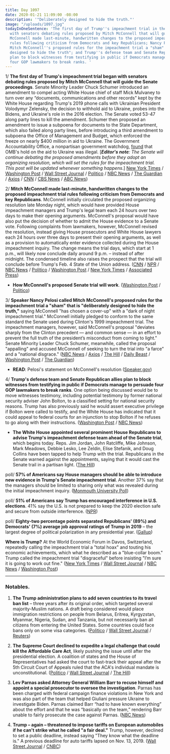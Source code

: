 ```yaml
---
title: Day 1097
date: 2020-01-21 11:09:00 -08:00
description: '"Deliberately designed to hide the truth."'
image: "/uploads/1097.jpg"
todayInOneSentence: 'The first day of Trump''s impeachment trial in the Senate began
  with senators debating rules proposed by Mitch McConnell that will guide the proceedings;
  McConnell made last-minute, handwritten changes to the proposed impeachment trial
  rules following criticism from Democrats and key Republicans; Nancy Pelosi called
  Mitch McConnell''s proposed rules for the impeachment trial a "sham" that is "deliberately
  designed to hide the truth"; and Trump''s defense team and Senate Republican allies
  plan to block witnesses from testifying in public if Democrats manage to persuade
  four GOP lawmakers to break ranks. '
---
```


1/ **The first day of Trump's impeachment trial began with senators debating rules proposed by Mitch McConnell that will guide the Senate proceedings**. Senate Minority Leader Chuck Schumer introduced an amendment to compel acting White House chief of staff Mick Mulvaney to turn over any “documents, communications and other records” kept by the White House regarding Trump's 2019 phone calls with Ukrainian President Volodymyr Zelensky, the decision to withhold aid to Ukraine, probes into the Bidens, and Ukraine's role in the 2016 election. The Senate voted 53-47 along party lines to kill the amendment. Schumer then proposed an amendment to issue a subpoena for documents to the State Department, which also failed along party lines, before introducing a third amendment to subpoena the Office of Management and Budget, which enforced the freeze on nearly $400 million in aid to Ukraine. The Government Accountability Office, a nonpartisan government watchdog, [found](https://whatthefuckjusthappenedtoday.com/2020/01/16/day-1092/#4-the-trump-administration-violated) that OMB's hold on the aid to Ukraine was illegal. \[***Editor's note**: The Senate will continue debating the proposed amendments before they adopt an organizing resolution, which will set the rules for the impeachment trial. This post will be updated whenever something happens*.\] [New York Times](https://www.nytimes.com/2020/01/21/us/politics/trump-impeachment-trial-day-1.html) / [Washington Post](https://www.washingtonpost.com/politics/impeachment-trial-live-updates/2020/01/21/a52d9a74-3c3c-11ea-b90d-5652806c3b3a_story.html) / [Wall Street Journal](https://www.wsj.com/livecoverage/trump-impeachment-trial) / [Politico](https://www.politico.com/news/2020/01/21/mcconnell-schumer-senate-impeachment-trial-101372) / [NBC News](https://www.nbcnews.com/politics/trump-impeachment-inquiry/live-blog/live-trump-impeachment-senate-trial-coverage-n1119061) / [The Guardian](https://www.theguardian.com/us-news/live/2020/jan/21/trump-impeachment-senate-democrats-us-politics-live) / [Axios](https://www.axios.com/trump-impeachment-trial-live-updates-175149a5-67a5-4911-ae35-23662025f235.html) / [CNN](https://manage.siteleaf.com/sites/59695a700b88061e218224ce/collections/posts/new) / [CBS News](https://www.cbsnews.com/live-updates/trump-impeachment-trial-senate-proceedings-set-to-begin-as-rules-come-into-focus-2019-01-21/) / [ABC News](https://abcnews.go.com/Politics/trump-impeachment-trial-live-updates-senate-rejects-democrats/story?id=68410003))

2/ **Mitch McConnell made last-minute, handwritten changes to the proposed impeachment trial rules following criticism from Democrats and key Republicans**. McConnell initially circulated the proposed organizing resolution late Monday night, which would have provided House impeachment managers and Trump's legal team each 24 hours over two days to make their opening arguments. McConnell's proposal would have also put the decision of whether to admit the House evidence to a Senate vote. Following complaints from lawmakers, however, McConnell revised the resolution, instead giving House prosecutors and White House lawyers each 24 hours over three days to present their opening arguments, as well as a provision to automatically enter evidence collected during the House impeachment inquiry. The change means the trial days, which start at 1 p.m., will likely now conclude daily around 9 p.m. – instead of after midnight. The condensed timeline also raises the prospect that the trial will conclude before Trump's Feb. 4 State of the Union address. ([CNN](https://www.cnn.com/2020/01/20/politics/senate-organizing-resolution-released/index.html) / [NPR](https://www.npr.org/2020/01/20/798007597/read-mcconnell-lays-out-plan-for-senate-impeachment-trial-procedure) / [NBC News](https://www.nbcnews.com/politics/trump-impeachment-inquiry/mcconnell-makes-last-minute-changes-trump-impeachment-trial-rules-n1119511) / [Politico](https://www.politico.com/news/2020/01/20/senate-republicans-plan-speedy-trump-trial-101262) / [Washington Post](https://www.washingtonpost.com/politics/in-impeachment-brief-white-house-to-urge-swift-senate-acquittal-of-trump/2020/01/20/76283aac-3b8f-11ea-8872-5df698785a4e_story.html) / [New York Times](https://www.nytimes.com/2020/01/20/us/politics/mcconnell-pushes-to-speed-impeachment-trial-as-trump-requests-swift-acquittal.html) / [Associated Press](https://apnews.com/2cb8c0b71160268b52a90335e0e5ce47))

* **How McConnell's proposed Senate trial will work**. ([Washington Post](https://www.washingtonpost.com/politics/2020/01/21/how-mitch-mcconnells-proposed-senate-trial-will-work/) / [Politico](https://www.politico.com/news/2020/01/14/trump-senate-impeachment-trial-process-how-the-rules-work-098226))

3/ **Speaker Nancy Pelosi called Mitch McConnell's proposed rules for the impeachment trial a "sham" that is "deliberately designed to hide the truth,"** saying McConnell "has chosen a cover-up" with a "dark of night impeachment trial." McConnell initially pledged to conform to the same standard the Senate used during Clinton's 1999 impeachment trial. The impeachment managers, however, said McConnell's proposal "deviates sharply from the Clinton precedent — and common sense — in an effort to prevent the full truth of the president’s misconduct from coming to light." Senate Minority Leader Chuck Schumer, meanwhile, called the proposal "appalling" and accused McConnell of seeking to turn the trial into "a farce" and a "national disgrace." ([NBC News](https://www.nbcnews.com/politics/trump-impeachment-inquiry/appalling-national-disgrace-designed-hide-truth-democrats-blast-mcconnell-s-n1119026) / [Axios](https://www.axios.com/pelosi-impeachment-mcconnell-cover-up-f4cc5dbc-a37f-4bd4-a61e-b65dcc329ae5.html) / [The Hill](https://thehill.com/homenews/house/479174-pelosi-rips-mcconnell-over-sham-impeachment-resolution-designed-to-hide-the) / [Daily Beast](https://www.thedailybeast.com/pelosi-mcconnell-lied-about-impeachment-trial-rules-for-trump) / [Washington Post](https://www.washingtonpost.com/opinions/2020/01/21/big-tell-trumps-own-legal-brief-exposes-mcconnells-coverup/) / [The Guardian](https://www.theguardian.com/us-news/2020/jan/21/democrats-trump-impeachment-trial-rules))

* **READ**: Pelosi's statement on McConnell's resolution ([Speaker.gov](https://www.speaker.gov/newsroom/12120))

4/ **Trump's defense team and Senate Republican allies plan to block witnesses from testifying in public if Democrats manage to persuade four GOP lawmakers to break ranks**. One option being discussed would be to move witnesses testimony, including potential testimony by former national security adviser John Bolton, to a classified setting for national security reasons. Trump has also previously said he would assert executive privilege if Bolton were called to testify, and the White House has indicated that it could appeal to federal courts for an injunction to stop Bolton if he refuses to go along with their instructions. ([Washington Post](https://www.washingtonpost.com/politics/trumps-lawyers-senate-gop-allies-work-privately-to-ensure-bolton-does-not-testify-publicly/2020/01/20/cbc67ef0-3bae-11ea-8872-5df698785a4e_story.html) / [NBC News](https://www.nbcnews.com/politics/trump-impeachment-inquiry/white-house-may-assert-executive-privilege-block-bolton-testimony-republicans-n1119436))

* **The White House appointed several prominent House Republicans to advise Trump's impeachment defense team ahead of the Senate trial**, which begins today. Reps. Jim Jordan, John Ratcliffe, Mike Johnson, Mark Meadows, Debbie Lesko, Lee Zeldin, Elise Stefanik, and Doug Collins have been tapped to help Trump with the trial. Republicans in the Senate warned against the appointments, saying that it would cast the Senate trail in a partisan light. ([The Hill](https://thehill.com/homenews/administration/479079-white-house-appoints-gop-house-members-to-impeachment-defense-team))

poll/ **57% of Americans say House managers should be able to introduce new evidence in Trump's Senate impeachment trial**. Another 37% say that the managers should be limited to sharing only what was revealed during the initial impeachment inquiry. ([Monmouth University Poll](https://www.monmouth.edu/polling-institute/reports/monmouthpoll_us_012120/))

poll/ **51% of Americans say Trump has encouraged interference in U.S. elections**. 41% say the U.S. is not prepared to keep the 2020 election safe and secure from outside interference. ([NPR](https://www.npr.org/2020/01/21/797101409/npr-poll-majority-of-americans-believe-trump-encourages-election-interference))

poll/ **Eighty-two percentage points separated Republicans' (89%) and Democrats' (7%) average job approval ratings of Trump in 2019** – the largest degree of political polarization in any presidential year. ([Gallup](https://news.gallup.com/poll/283910/trump-third-year-sets-new-standard-party-polarization.aspx))

**Where is Trump?** At the World Economic Forum in Davos, Switzerland, repeatedly calling the impeachment trial a "total hoax" and touting his economic achievements, which what he described as a "blue-collar boom." Trump called the impeachment trial "disgraceful" before insisting "I’m sure it is going to work out fine."  ([New York Times](https://www.nytimes.com/2020/01/21/business/trump-davos.html) / [Wall Street Journal](https://www.wsj.com/articles/trump-lauds-u-s-economy-as-he-opens-world-economic-forum-11579608829) / [NBC News](https://www.nbcnews.com/politics/white-house/trump-calls-impeachment-trial-long-running-hoax-davos-summit-n1118991) / [Washington Post](https://www.washingtonpost.com/world/trump-takes-a-victory-lap-at-davos-crowing-about-the-us-economy-and-ignoring-impeachment/2020/01/21/6f414792-3c2f-11ea-baca-eb7ace0a3455_story.html))

---

### Notables.

1. **The Trump administration plans to add seven countries to its travel ban list** – three years after its original order, which targeted several majority-Muslim nations. A draft being considered would place immigration restrictions on people from Belarus, Eritrea, Kyrgyzstan, Myanmar, Nigeria, Sudan, and Tanzania, but not necessarily ban all citizens from entering the United States. Some countries could face bans only on some visa categories. ([Politico](https://www.politico.com/news/2020/01/21/donald-trump-travel-ban-expansion-101581) / [Wall Street Journal](https://www.wsj.com/articles/trump-administration-plans-to-add-seven-countries-to-travel-ban-list-11579638341) / [Reuters](https://www.reuters.com/article/us-usa-immigration-ban/trump-administration-plans-to-add-nigeria-and-six-other-nations-to-travel-ban-list-reports-idUSKBN1ZK2N6))

2. **The Supreme Court declined to expedite a legal challenge that could kill the Affordable Care Act**, likely pushing the issue until after the presidential election. A coalition of states and the House of Representatives had asked the court to fast-track their appeal after the 5th Circuit Court of Appeals ruled that the ACA's individual mandate is unconstitutional. ([Politico](https://www.politico.com/news/2020/01/21/supreme-court-wont-review-obamacare-lawsuit-before-the-election-101356) / [Wall Street Journal](https://www.wsj.com/articles/supreme-court-declines-to-fast-track-appeals-on-affordable-care-act-11579617712) / [The Hill](https://thehill.com/policy/healthcare/479116-supreme-court-denies-blue-states-effort-to-expedite-obamacare-challenge))

3. **Lev Parnas asked Attorney General William Barr to recuse himself and appoint a special prosecutor to oversee the investigation**. Parnas has been charged with federal campaign finance violations in New York and was also part of the team that helped Giuliani pressure Ukraine to investigate Biden. Parnas claimed Barr “had to have known everything” about the effort and that he was “basically on the team,” rendering Barr unable to fairly prosecute the case against Parnas. ([NBC News](https://www.nbcnews.com/politics/justice-department/giuliani-associate-lev-parnas-asks-ag-barr-recuse-himself-case-n1118916))

4. **Trump – again – threatened to impose tariffs on European automobiles if he can't strike what he called "a fair deal."** Trump, however, declined to set a public deadline, instead saying "They know what the deadline is." A previous deadline for auto tariffs lapsed on Nov. 13, 2019. ([Wall Street Journal](https://www.wsj.com/articles/trump-doubles-down-on-threats-to-impose-tariffs-on-european-cars-11579623694) / [CNBC](https://www.cnbc.com/2020/01/21/trump-says-he-is-serious-about-tariffs-on-european-cars.html))